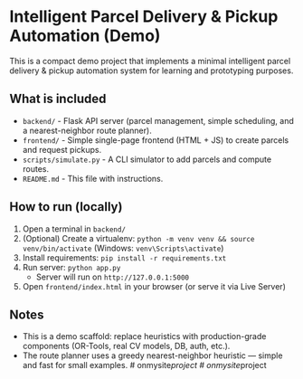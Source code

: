 
# Intelligent Parcel Delivery & Pickup Automation (Demo)

This is a compact demo project that implements a minimal intelligent parcel delivery & pickup automation system for learning and prototyping purposes.

## What is included
- `backend/` - Flask API server (parcel management, simple scheduling, and a nearest-neighbor route planner).
- `frontend/` - Simple single-page frontend (HTML + JS) to create parcels and request pickups.
- `scripts/simulate.py` - A CLI simulator to add parcels and compute routes.
- `README.md` - This file with instructions.

## How to run (locally)
1. Open a terminal in `backend/`
2. (Optional) Create a virtualenv: `python -m venv venv && source venv/bin/activate` (Windows: `venv\Scripts\activate`)
3. Install requirements: `pip install -r requirements.txt`
4. Run server: `python app.py`
   - Server will run on `http://127.0.0.1:5000`
5. Open `frontend/index.html` in your browser (or serve it via Live Server)

## Notes
- This is a demo scaffold: replace heuristics with production-grade components (OR-Tools, real CV models, DB, auth, etc.).
- The route planner uses a greedy nearest-neighbor heuristic — simple and fast for small examples.
#   o n m y s i t e _ p r o j e c t  
 #   o n m y s i t e _ p r o j e c t  
 